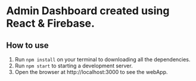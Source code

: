 # Admin Dashboard created using React & Firebase.
## How to use
1. Run `npm install` on your terminal to downloading all the dependencies.
2. Run `npm start` to starting a development server.
3. Open the browser at http://localhost:3000 to see the webApp.
